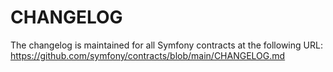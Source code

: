 CHANGELOG
=========

The changelog is maintained for all Symfony contracts at the following URL:
https://github.com/symfony/contracts/blob/main/CHANGELOG.md
